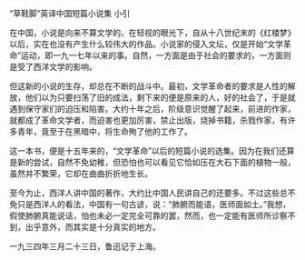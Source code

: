 “草鞋脚”英译中国短篇小说集 小引

  

在中国，小说是向来不算文学的。在轻视的眼光下，自从十八世纪末的《红楼梦》以后，实在也没有产生什么较伟大的作品。小说家的侵入文坛，仅是开始“文学革命”运动，即一九一七年以来的事。自然，一方面是由于社会的要求的，一方面则是受了西洋文学的影响。

但这新的小说的生存，却总在不断的战斗中。最初，文学革命者的要求是人性的解放，他们以为只要扫荡了旧的成法，剩下来的便是原来的人，好的社会了，于是就遇到保守家们的迫压和陷害。大约十年之后，阶级意识觉醒了起来，前进的作家，就都成了革命文学者，而迫害也更加厉害，禁止出版，烧掉书籍，杀戮作家，有许多青年，竟至于在黑暗中，将生命殉了他的工作了。

这一本书，便是十五年来的，“文学革命”以后的短篇小说的选集。因为在我们还算是新的尝试，自然不免幼稚，但恐怕也可以看见它恰如压在大石下面的植物一般，虽然并不繁荣，它却在曲曲折折地生长。

至今为止，西洋人讲中国的著作，大约比中国人民讲自己的还要多。不过这些总不免只是西洋人的看法，中国有一句古谚，说：“肺腑而能语，医师面如土。”我想，假使肺腑真能说话，怕也未必一定完全可靠的罢，然而，也一定能有医师所诊察不到，出乎意外，而其实是十分真实的地方。

一九三四年三月二十三日，鲁迅记于上海。